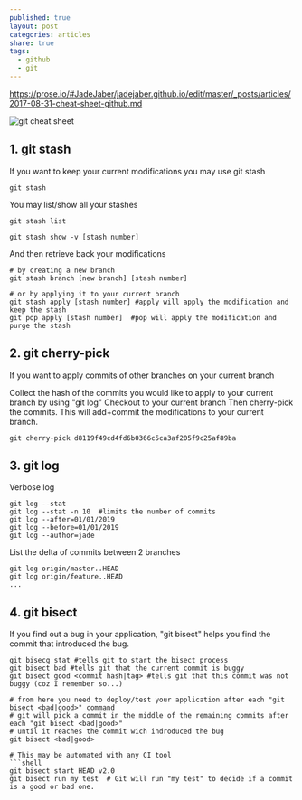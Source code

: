 ```yaml
---
published: true
layout: post
categories: articles
share: true
tags:
  - github
  - git
---
```

https://prose.io/#JadeJaber/jadejaber.github.io/edit/master/_posts/articles/2017-08-31-cheat-sheet-github.md

![git cheat sheet]({{site.baseurl}}/images/git-sheet-cheat.001.jpeg)


## 1. git stash

If you want to keep your current modifications you may use git stash
```shell
git stash 
```

You may list/show all your stashes
```shell
git stash list 

git stash show -v [stash number]
```

And then retrieve back your modifications
```shell
# by creating a new branch
git stash branch [new branch] [stash number]

# or by applying it to your current branch
git stash apply [stash number] #apply will apply the modification and keep the stash
git pop apply [stash number]  #pop will apply the modification and purge the stash
```

## 2. git cherry-pick

If you want to apply commits of other branches on your current branch

Collect the hash of the commits you would like to apply to your current branch by using "git log"
Checkout to your current branch
Then cherry-pick the commits. This will add+commit the modifications to your current branch.
```shell
git cherry-pick d8119f49cd4fd6b0366c5ca3af205f9c25af89ba
```

## 3. git log

Verbose log
```shell
git log --stat
git log --stat -n 10  #limits the number of commits
git log --after=01/01/2019 
git log --before=01/01/2019 
git log --author=jade 
```

List the delta of commits between 2 branches
```shell
git log origin/master..HEAD
git log origin/feature..HEAD
...
```

## 4. git bisect

If you find out a bug in your application, "git bisect" helps you find the commit that introduced the bug. 
```shell
git bisecg stat #tells git to start the bisect process
git bisect bad #tells git that the current commit is buggy
git bisect good <commit hash|tag> #tells git that this commit was not buggy (coz I remember so...)

# from here you need to deploy/test your application after each "git bisect <bad|good>" command
# git will pick a commit in the middle of the remaining commits after each "git bisect <bad|good>"
# until it reaches the commit wich indroduced the bug
git bisect <bad|good>

# This may be automated with any CI tool 
```shell
git bisect start HEAD v2.0 
git bisect run my test  # Git will run "my test" to decide if a commit is a good or bad one.
```

